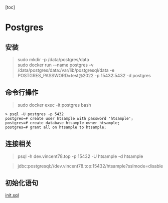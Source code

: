 [toc]


# Postgres

## 安装
> sudo mkdir -p /data/postgres/data  
> sudo docker run --name postgres -v /data/postgres/data:/var/lib/postgresql/data -e POSTGRES_PASSWORD=test@2022 -p 15432:5432 -d postgres

## 命令行操作
> sudo docker exec -it postgres bash
```
> psql -U postgres -p 5432
postgres=# create user htsample with password 'htsample';
postgres=# create database htsample owner htsample;
postgres=# grant all on htsample to htsample;
```

## 连接相关

> psql -h dev.vincent78.top -p 15432 -U htsample -d htsample

> jdbc:postgresql://dev.vincent78.top:15432/htsample?sslmode=disable

## 初始化语句
[init.sql](doc/db/init.sql)